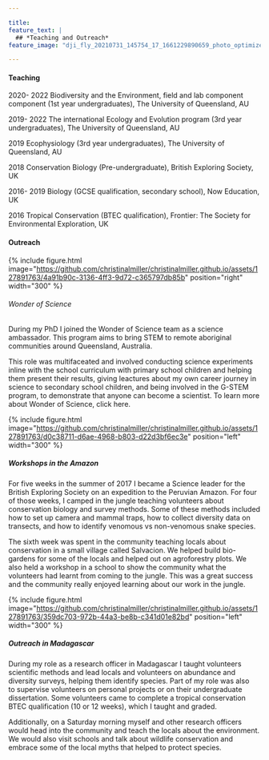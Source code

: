 ```yaml
---

title:
feature_text: |
  ## *Teaching and Outreach* 
feature_image: "dji_fly_20210731_145754_17_1661229890659_photo_optimized.jpg"

---
```



#### Teaching


2020- 2022  Biodiversity and the Environment, field and lab component component (1st year undergraduates), The University of Queensland, AU

2019- 2022  The international Ecology and Evolution program (3rd year undergraduates), The University of Queensland, AU

2019  Ecophysiology (3rd year undergraduates), The University of Queensland, AU

2018  Conservation Biology (Pre-undergraduate), British Exploring Society, UK 

2016- 2019  Biology (GCSE qualification, secondary school), Now Education, UK

2016  Tropical Conservation (BTEC qualification), Frontier: The Society for Environmental Exploration, UK


#### Outreach


{% include figure.html image="https://github.com/christinalmiller/christinalmiller.github.io/assets/127891763/4a91b90c-3136-4ff3-9d72-c365797db85b" position="right" width="300" %}
###### Wonder of Science 
During my PhD I joined the Wonder of Science team as a science ambassador. This program aims to bring STEM to remote aboriginal communities around Queensland, Australia.

This role was multifaceated and involved conducting science experiments inline with the school curriculum with primary school children and helping them present their results, giving leactures about my own career journey in science to secondary school children, and being involved in the G-STEM program, to demonstrate that anyone can become a scientist. To learn more about Wonder of Science, click here.


{% include figure.html image="https://github.com/christinalmiller/christinalmiller.github.io/assets/127891763/d0c38711-d6ae-4968-b803-d22d3bf6ec3e" position="left" width="300" %}
##### Workshops in the Amazon

For five weeks in the summer of 2017 I became a Science leader for the British Exploring Society on an expedition to the Peruvian Amazon. For four of those weeks, I camped in the jungle teaching volunteers about conservation biology and survey methods. Some of these methods included how to set up camera and mammal traps, how to collect diversity data on transects, and how to identify venomous vs non-venomous snake species.

The sixth week was spent in the community teaching locals about conservation in a small village called Salvacion. We helped build bio-gardens for some of the locals and helped out on agroforestry plots. We also held a workshop in a school to show the community what the volunteers had learnt from coming to the jungle. This was a great success and the community really enjoyed learning about our work in the jungle.


{% include figure.html image="https://github.com/christinalmiller/christinalmiller.github.io/assets/127891763/359dc703-972b-44a3-be8b-c341d01e82bd" position="left" width="300" %}
##### Outreach in Madagascar

During my role as a research officer in Madagascar I taught volunteers scientific methods and lead locals and volunteers on abundance and diversity surveys, helping them identify species. Part of my role was also to supervise volunteers on personal projects or on their undergraduate dissertation. Some volunteers came to complete a tropical conservation BTEC qualification (10 or 12 weeks), which I taught and graded.  

Additionally, on a Saturday morning myself and other research officers would head into the community and teach the locals about the environment. We would also visit schools and talk about wildlife conservation and embrace some of the local myths that helped to protect species.
